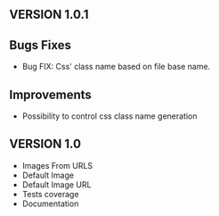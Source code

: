VERSION 1.0.1
-------------
Bugs Fixes
--------------
* Bug FIX: Css' class name based on file base name.

Improvements
--------------
* Possibility to control css class name generation

VERSION 1.0
-------------
* Images From URLS
* Default Image
* Default Image URL
* Tests coverage
* Documentation
